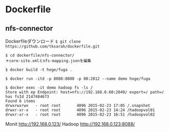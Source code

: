 # Dockerfile
## nfs-connector

Dockerfileダウンロード
`$ git clone https://github.com/tksarah/dockerfile.git`

```
$ cd dockerfile/nfs-connector/
＊core-site.xmlとnfs-mapping.jsonを編集

$ docker build -t hoge/fuga .

$ docker run -itd -p 8088:8088 -p 80:2812 --name demo hoge/fuga

$ docker exec -it demo hadoop fs -ls /
Store with ep Endpoint: host=nfs://192.168.0.60:2049/ export=/ path=/ has fsId 2147484673
Found 6 items
drwxrwxrwx   - root root       4096 2015-02-23 17:05 /.snapshot
drwxr-xr-x   - root root       4096 2015-02-23 14:24 /hadoopvol01
drwxr-xr-x   - root root       4096 2015-02-23 16:51 /hadoopvol02
```

Monit
 http://192.168.0.123/
Hadoop
 http://192.168.0.123:8088/

